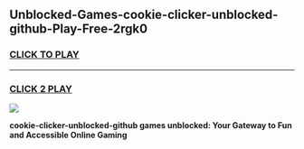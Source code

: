 
## Unblocked-Games-cookie-clicker-unblocked-github-Play-Free-2rgk0
<h3>
<a href="https://premium76.site?title=cookie-clicker-unblocked-github&ref=19M">CLICK TO PLAY</a></h3>
<hr>

<h3>
<a href="https://premium76.site?title=cookie-clicker-unblocked-github&ref=19M">CLICK 2 PLAY</a>
  
</h3>

<a href="https://premium76.site?title=cookie-clicker-unblocked-github&ref=19M"><img src="https://clearcache.store/games.png"></a>


**cookie-clicker-unblocked-github games unblocked: Your Gateway to Fun and Accessible Online Gaming**
